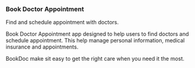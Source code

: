 ### Book Doctor Appointment
Find and schedule appointment with doctors.
 
Book Doctor Appointment app designed to help users to find doctors and schedule appointment. This help manage personal information, medical insurance and appointments.

BookDoc make sit easy to get the right care when you need it the most.
